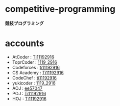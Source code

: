 # competitive-programming

**競技プログラミング**  
 

# accounts
* AtCoder       : [Ti11192916](https://atcoder.jp/user/Ti11192916)
* ToprCoder     : [1119\_2916](https://www.topcoder.com/members/1119_2916/)
* Codeforces    : [ti11192916](http://codeforces.com/profile/ti11192916)
* CS Academy    : [Ti11192916](https://csacademy.com/user/Ti11192916)
* CodeChef      : [ti11192916](https://www.codechef.com/users/ti11192916)
* yukicoder     : [1119\_2916](https://yukicoder.me/users/3127) 
* AOJ           : [ee57047](http://judge.u-aizu.ac.jp/onlinejudge/user.jsp?id=ee57047)
* POJ           : [Ti11192916](http://poj.org/userstatus?user_id=Ti11192916)
* HOJ           : [Ti11192916](https://hoj.hamako-ths.ed.jp/onlinejudge/users/id/413)


